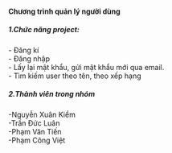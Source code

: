 <h4>Chương trình quản lý người dùng</h4>
<p><h5>1.Chức năng project:</h5></p>
<p>    - Đăng kí 
<br>
       - Đăng nhập
<br>
       - Lấy lại mật khẩu, gửi mật khẩu mới qua email.
<br>
       - Tìm kiếm user theo tên, theo xếp hạng
<br>    </p>
<p> 
<h5>2.Thành viên trong nhóm</h5>
-Nguyễn Xuân Kiểm<br>
-Trần Đức Luân<br>
-Phạm Văn Tiến<br>
-Phạm Công Việt
</p>